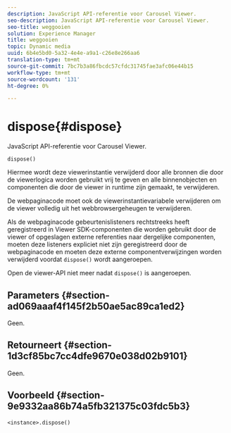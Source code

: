 ```yaml
---
description: JavaScript API-referentie voor Carousel Viewer.
seo-description: JavaScript API-referentie voor Carousel Viewer.
seo-title: weggooien
solution: Experience Manager
title: weggooien
topic: Dynamic media
uuid: 6b4e5bd0-5a32-4e4e-a9a1-c26e8e266aa6
translation-type: tm+mt
source-git-commit: 7bc7b3a86fbcdc57cfdc31745fae3afc06e44b15
workflow-type: tm+mt
source-wordcount: '131'
ht-degree: 0%

---
```



# dispose{#dispose}

JavaScript API-referentie voor Carousel Viewer.

`dispose()`

Hiermee wordt deze viewerinstantie verwijderd door alle bronnen die door de viewerlogica worden gebruikt vrij te geven en alle binnenobjecten en componenten die door de viewer in runtime zijn gemaakt, te verwijderen.

De webpaginacode moet ook de viewerinstantievariabele verwijderen om de viewer volledig uit het webbrowsergeheugen te verwijderen.

Als de webpaginacode gebeurtenislisteners rechtstreeks heeft geregistreerd in Viewer SDK-componenten die worden gebruikt door de viewer of opgeslagen externe referenties naar dergelijke componenten, moeten deze listeners expliciet niet zijn geregistreerd door de webpaginacode en moeten deze externe componentverwijzingen worden verwijderd voordat `dispose()` wordt aangeroepen.

Open de viewer-API niet meer nadat `dispose()` is aangeroepen.

## Parameters {#section-ad069aaaf4f145f2b50ae5ac89ca1ed2}

Geen.

## Retourneert {#section-1d3cf85bc7cc4dfe9670e038d02b9101}

Geen.

## Voorbeeld {#section-9e9332aa86b74a5fb321375c03fdc5b3}

```
<instance>.dispose()
```


